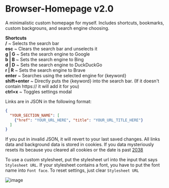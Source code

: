 # Browser-Homepage v2.0
A minimalistic custom homepage for myself. Includes shortcuts, bookmarks, custom backgrouns, and search engine choosing.

**Shortcuts** <br>
**/** ~ Selects the search bar <br>
**esc** ~ Clears the search bar and unselects it <br>
**g | G** ~ Sets the search engine to Google <br>
**b | B** ~ Sets the search engine to Bing <br>
**d | D** ~ Sets the search engine to DuckDuckGo <br>
**r | R** ~ Sets the search engine to Brave <br>
**enter** ~ Searches using the selected engine for {keyword} <br>
**shift+enter** ~ Directly puts the {keyword} into the search bar. (If it doesn't contain https:// it will add it for you) <br>
**ctrl+x** ~ Toggles settings modal <br>

Links are in JSON in the following format:
```json
{
  "YOUR_SECTION_NAME": [
    {"href": "YOUR_URL_HERE", "title": "YOUR_URL_TITLE_HERE"}
  ]
}
```
If you put in invalid JSON, it will revert to your last saved changes. All links data and background data is stored in cookies. If you data mysteriously resets its because you cleared all cookies or the date is past [2038](https://en.wikipedia.org/wiki/Year_2038_problem)

To use a custom stylesheet, put the stylesheet url into the input that says `Stylesheet URL`. If your stylesheet contains a font, you have to put the font name into `Font face`. To reset settings, just clear `Stylesheet URL` 

![image](https://github.com/wa1ker38552/Browser-Homepage/assets/100868154/fa919676-aea2-4deb-80fb-ae4ed045451e)

